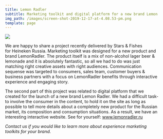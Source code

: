 ```yaml
---
title: Lemon Radler
subtitle: Marketing toolkit and digital platform for a new brand Lemon Radler by Miller
img_path: /images/screen-shot-2019-12-17-at-4.08.53-pm.png
template: page
---
```

![](/images/lemon-radler-in-mockup.png)

We are happy to share a project recently delivered by Stars & Fishes for Heineken Russia. Marketing toolkit was designed for a new product and brand LemonRadler. The product itself is a mix of non-alcohol lager beer & lemonade and it is absolutely fantastic, so all we had to do was just matching right creative assets with right audiences. Communication sequense was targeted to consumers, sales team, customer buyers & business partners with a focus on LemonRadler benefits through interactive experience and engaging story.

The second part of this project was related to digital platform that we created for the launch of a new brand Lemon Radler. We had a difficult task-to involve the consumer in the content, to hold it on the site as long as possible to tell more details about a completely new product for the Russian market, its composition and consumption situations. As a result, we have an interesting interactive website. See for yourself: www.lemonradler.ru

_Contact us if you would like to learn more about experience marketing toolkits for your brand._
